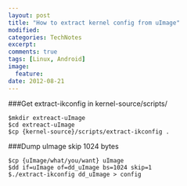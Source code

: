 ```yaml
---
layout: post
title: "How to extract kernel config from uImage"
modified:
categories: TechNotes
excerpt:  
comments: true
tags: [Linux, Android]
image:
  feature:
date: 2012-08-21
---
```


###Get extract-ikconfig in kernel-source/scripts/  

```
$mkdir extreact-uImage
$cd extreact-uImage
$cp {kernel-source}/scripts/extract-ikconfig .
```

###Dump uImage skip 1024 bytes  

```
$cp {uImage/what/you/want} uImage
$dd if=uImage of=dd_uImage bs=1024 skip=1
$./extract-ikconfig dd_uImage > config 
```
